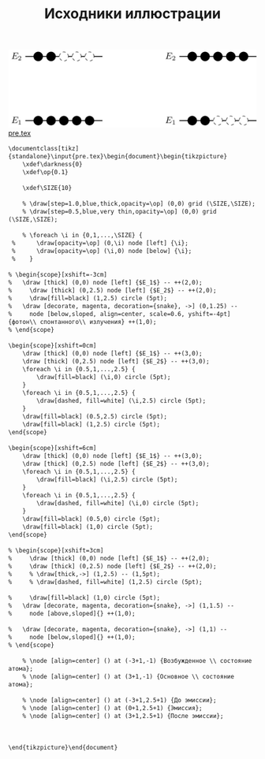 ﻿---
title: "Исходники иллюстрации"
type: "notpost"
---
<a class="imag2" href="/cook/gallery/tikzpicture_220a2065d4238d0cf79d0108dea11cb4.tex"><img src="/cook/gallery/tikzpicture_220a2065d4238d0cf79d0108dea11cb4.pdf.jpg" alt=""></a>
<a href="/cook/gallery/pre">pre.tex</a>
<pre><code class="language-latex">\documentclass[tikz]{standalone}\input{pre.tex}\begin{document}\begin{tikzpicture}
	\xdef\darkness{0}
	\xdef\op{0.1}

	\xdef\SIZE{10}

	% \draw[step=1.0,blue,thick,opacity=\op] (0,0) grid (\SIZE,\SIZE);
	% \draw[step=0.5,blue,very thin,opacity=\op] (0,0) grid (\SIZE,\SIZE);

	% \foreach \i in {0,1,...,\SIZE} {
 %    	\draw[opacity=\op] (0,\i) node [left] {\i};
 %    	\draw[opacity=\op] (\i,0) node [below] {\i};
 %    }

% \begin{scope}[xshift=-3cm]
% 	\draw [thick] (0,0) node [left] {$E_1$} -- ++(2,0);
%     \draw [thick] (0,2.5) node [left] {$E_2$} -- ++(2,0);
%     \draw[fill=black] (1,2.5) circle (5pt);
% 	\draw [decorate, magenta, decoration={snake}, ->] (0,1.25) --
%     node [below,sloped, align=center, scale=0.6, yshift=-4pt]{фотон\\ спонтанного\\ излучения} ++(1,0);     
% \end{scope}

\begin{scope}[xshift=0cm]
    \draw [thick] (0,0) node [left] {$E_1$} -- ++(3,0);
    \draw [thick] (0,2.5) node [left] {$E_2$} -- ++(3,0);
    \foreach \i in {0.5,1,...,2.5} {
        \draw[fill=black] (\i,0) circle (5pt);
    }    
    \foreach \i in {0.5,1,...,2.5} {
        \draw[dashed, fill=white] (\i,2.5) circle (5pt);
    }        
    \draw[fill=black] (0.5,2.5) circle (5pt);
    \draw[fill=black] (1,2.5) circle (5pt);
\end{scope}

\begin{scope}[xshift=6cm]
    \draw [thick] (0,0) node [left] {$E_1$} -- ++(3,0);
    \draw [thick] (0,2.5) node [left] {$E_2$} -- ++(3,0);
    \foreach \i in {0.5,1,...,2.5} {
        \draw[fill=black] (\i,2.5) circle (5pt);
    }    
    \foreach \i in {0.5,1,...,2.5} {
        \draw[dashed, fill=white] (\i,0) circle (5pt);
    }        
    \draw[fill=black] (0.5,0) circle (5pt);
    \draw[fill=black] (1,0) circle (5pt);
\end{scope}

% \begin{scope}[xshift=3cm]
%     \draw [thick] (0,0) node [left] {$E_1$} -- ++(2,0);
%     \draw [thick] (0,2.5) node [left] {$E_2$} -- ++(2,0);
%     % \draw[thick,->] (1,2.5) -- (1,5pt);
%     % \draw[dashed, fill=white] (1,2.5) circle (5pt);

%     \draw[fill=black] (1,0) circle (5pt);
% 	\draw [decorate, magenta, decoration={snake}, ->] (1,1.5) --
%     node [above,sloped]{} ++(1,0); 

% 	\draw [decorate, magenta, decoration={snake}, ->] (1,1) --
%     node [below,sloped]{} ++(1,0); 
% \end{scope}

	% \node [align=center] () at (-3+1,-1) {Возбужденное \\ состояние атома};
	% \node [align=center] () at (3+1,-1) {Основное \\ состояние атома};

	% \node [align=center] () at (-3+1,2.5+1) {До эмиссии};
	% \node [align=center] () at (0+1,2.5+1) {Эмиссия};
	% \node [align=center] () at (3+1,2.5+1) {После эмиссии};



\end{tikzpicture}\end{document}</code></pre>